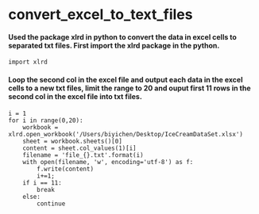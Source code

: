 # convert_excel_to_text_files
#### Used the package xlrd in python to convert the data in excel cells to separated txt files. First import the xlrd package in the python. 
```
import xlrd
```
#### Loop the second col in the excel file and output each data in the excel cells to a new txt files, limit the range to 20 and ouput first 11 rows in the second col in the excel file into txt files.
```
i = 1
for i in range(0,20):
    workbook = xlrd.open_workbook('/Users/biyichen/Desktop/IceCreamDataSet.xlsx')
    sheet = workbook.sheets()[0]
    content = sheet.col_values(1)[i]
    filename = 'file_{}.txt'.format(i)
    with open(filename, 'w', encoding='utf-8') as f:
        f.write(content)
        i+=1;
    if i == 11:
        break
    else:
        continue
  ```
